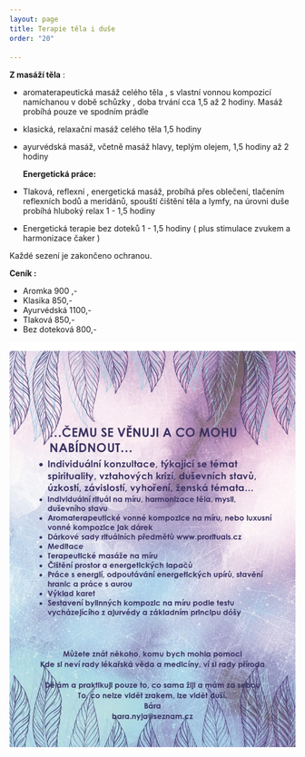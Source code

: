 ```yaml
---
layout: page
title: Terapie těla i duše
order: "20"

---
```

**Z masáží těla** : 

* aromaterapeutická masáž celého těla , s vlastní vonnou kompozicí namíchanou v době schůzky , doba trvání cca 1,5 až 2 hodiny. Masáž probíhá pouze ve spodním prádle
* klasická, relaxační masáž celého těla 1,5 hodiny
* ayurvédská masáž, včetně masáž hlavy, teplým olejem, 1,5 hodiny až 2 hodiny

  **Energetická práce:**
* Tlaková, reflexní , energetická masáž, probíhá přes oblečení, tlačením reflexních bodů a meridánů, spouští čištění těla a lymfy, na úrovni duše probíhá hluboký relax 1 - 1,5 hodiny
* Energetická terapie bez doteků 1 - 1,5 hodiny ( plus stimulace zvukem a harmonizace čaker ) 

Každé sezení je zakončeno ochranou.

**Ceník :**

*  Aromka 900 ,-
* Klasika 850,-
* Ayurvédská 1100,-
* Tlaková 850,-
* Bez doteková 800,-

![](/uploads/cemu-se-venuji-a-co-mohu-nabidnout-page0001.jpg)